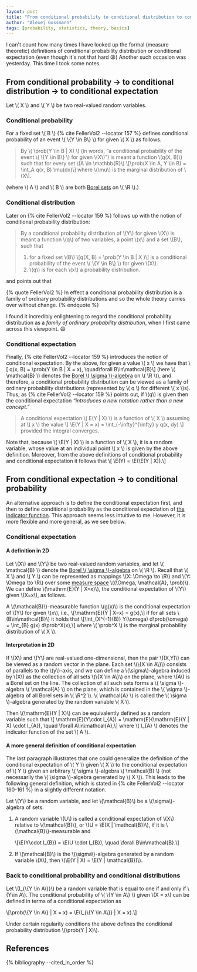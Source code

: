 ```yaml
---
layout: post
title: "From conditional probability to conditional distribution to conditional expectation, and back"
author: "Alexej Gossmann"
tags: [probability, statistics, theory, basics]
---
```


I can't count how many times I have looked up the formal (measure theoretic) definitions of conditional probability distribution or conditional expectation (even though it's not that hard :weary:) Another such occasion was yesterday. This time I took some notes.

## From conditional probability &rarr; to conditional distribution &rarr; to conditional expectation

Let \\( X \\) and \\( Y \\) be two real-valued random variables.

### Conditional probability

For a fixed set \\( B \\) {% cite FellerVol2 --locator 157 %} defines conditional probability of an event \\( \\{Y \in B\\} \\) for given \\( X \\) as follows.

> By \\( \prob(Y \in B \| X) \\) (in words, &ldquo;a conditional probability of the event \\( \\{Y \in B\\} \\) for given \\(X\\)&rdquo;) is meant a function \\(q(X, B)\\) such that for every set \\(A \in \mathbb{R}\\)
> \\[\prob(X \in A, Y \in B) = \int\_A q(x, B) \mu(dx)\\]
> where \\(\mu\\) is the marginal distribution of \\(X\\).

(where \\( A \\) and \\( B \\) are both [Borel sets](https://en.wikipedia.org/wiki/Borel_set) on \\( \R \\).)

### Conditional distribution

Later on {% cite FellerVol2 --locator 159 %} follows up with the notion of conditional probability distribution:

> By a conditional probability distribution of \\(Y\\) for given \\(X\\) is meant a function \\(q\\) of two variables, a point \\(x\\) and a set \\(B\\), such that
> 1. for a fixed set \\(B\\)
> \\[q(X, B) = \prob(Y \in B \| X )\\]
> is a conditional probability of the event \\( \\{Y \in B\\} \\) for given \\(X\\).
> 2. \\(q\\) is for each \\(x\\) a probability distribution.

and points out that

{% quote FellerVol2 %}
In effect a conditional probability distribution is a family of ordinary probability distributions and so the whole theory carries over without change.
{% endquote %}

I found it incredibly enlightening to regard the conditional probability distribution as a *family of ordinary probability distribution*, when I first came across this viewpoint. :smile:

### Conditional expectation

Finally, {% cite FellerVol2 --locator 159 %} introduces the notion of conditional expectation.
By the above, for given a value \\( x \\) we have that
\\[ q(x, B) = \prob(Y \in B \| X = x), \quad\forall B\in\mathcal{B}\\]
(here \\( \mathcal{B} \\) denotes the [Borel \\( \sigma \\)-algebra](https://en.wikipedia.org/wiki/Borel_set) on \\( \R \\)), and therefore, a conditional probability distribution can be viewed as a family of ordinary probability distributions (represented by \\( q \\) for different \\( x \\)s).
Thus, as {% cite FellerVol2 --locator 159 %} points out, if \\(q\\) is given then the conditional expectation *&ldquo;introduces a new notation rather than a new concept.&rdquo;*

> A conditional expectation \\( E(Y \| X) \\) is a function of \\( X \\) assuming at \\( x \\) the value
> \\[ \E(Y \| X = x) = \int\_{-\infty}^{\infty} y q(x, dy) \\]
> provided the integral converges.

Note that, because \\( \E(Y \| X) \\) is a function of \\( X \\), it is a random variable, whose value at an individual point \\( x \\) is given by the above definition.
Moreover, from the above definitions of conditional probability and conditional expectation it follows that
\\[ \E(Y) = \E(\E(Y \| X)).\\]

## From conditional expectation &rarr; to conditional probability

An alternative approach is to define the conditional expectation first, and then to define conditional probability as the conditional expectation of [the indicator function](https://en.wikipedia.org/wiki/Indicator_function).
This approach seems less intuitive to me. However, it is more flexible and more general, as we see below.

### Conditional expectation

#### A definition in 2D

Let \\(X\\) and \\(Y\\) be two real-valued random variables, and let \\( \mathcal{B} \\) denote the [Borel \\( \sigma \\)-algebra](https://en.wikipedia.org/wiki/Borel_set) on \\( \R \\).
Recall that \\( X \\) and \\( Y \\) can be represented as mappings \\(X: \Omega \to \R\\) and \\(Y: \Omega \to \R\\) over some [measure space](https://en.wikipedia.org/wiki/Measure_space) \\((\Omega, \mathcal{A}, \prob)\\).
We can define \\(\mathrm{E}(Y \| X=x)\\), the conditional expectation of \\(Y\\) given \\(X=x\\), as follows.

A \\(\mathcal{B}\\)-measurable function \\(g(x)\\) is the conditional expectation of \\(Y\\) for given \\(x\\), i.e.,
\\[\mathrm{E}(Y \| X=x) = g(x),\\]
if for all sets \\(B\in\mathcal{B}\\) it holds that
\\[\int\_{X^{-1}(B)} Y(\omega) d\prob(\omega) = \int\_{B} g(x) d\prob^X(x),\\]
where \\( \prob^X \\) is the marginal probability distribution of \\( X \\).

#### Interpretation in 2D

If \\(X\\) and \\(Y\\) are real-valued one-dimensional, then the pair \\((X,Y)\\) can be viewed as a random vector in the plane.
Each set \\(\\{X \in A\\}\\) consists of parallels to the \\(y\\)-axis, and we can define a \\(\sigma\\)-algebra induced by \\(X\\) as the collection of all sets \\(\\{X \in A\\}\\) on the plane, where \\(A\\) is a Borel set on the line.
The collection of all such sets forms a \\( \sigma \\)-algebra \\( \mathcal{A} \\) on the plane, which is contained in the \\( \sigma \\)-algebra of all Borel sets in \\( \R^2 \\).
\\( \mathcal{A} \\) is called the \\( \sigma \\)-algebra generated by the random variable \\( X \\).

Then \\(\mathrm{E}(Y \| X)\\) can be equivalently defined as a random variable such that
\\[ \mathrm{E}(Y\cdot I_{A}) = \mathrm{E}(\mathrm{E}(Y \| X) \cdot I_{A}), \quad \forall A\in\mathcal{A},\\]
where \\( I\_{A} \\) denotes the indicator function of the set \\( A \\).

#### A more general definition of conditional expectation

The last paragraph illustrates that one could generalize the definition of the conditional expectation of \\( Y \\) given \\( X \\) to the conditional expectation of \\( Y \\) given an arbitrary \\( \sigma \\)-algebra \\( \mathcal{B} \\) (not necessarily the \\( \sigma \\)-algebra generated by \\( X \\)).
This leads to the following general definition, which is stated in {% cite FellerVol2 --locator 160-161 %} in a slightly different notation.

Let \\(Y\\) be a random variable, and let \\(\mathcal{B}\\) be a \\(\sigma\\)-algebra of sets.

1. A random variable \\(U\\) is called a conditional expectation of \\(X\\) relative to \\(\mathcal{B}\\), or \\(U = \E(X \| \mathcal{B})\\), if it is \\(\mathcal{B}\\)-measurable and

    \\[\E(Y\cdot I_{B}) = \E(U \cdot I_{B}), \quad \forall B\in\mathcal{B}.\\]

2. If \\(\mathcal{B}\\) is the \\(\sigma\\)-algebra generated by a random variable \\(X\\), then \\(\E(Y \| X) = \E(Y \| \mathcal{B})\\).

### Back to conditional probability and conditional distributions

Let \\(I\_{\\{Y \in A\\}}\\) be a random variable that is equal to one if and only if \\(Y\in A\\). The conditional probability of \\( \\{Y \in A\\} \\) given \\(X = x\\) can be defined in terms of a conditional expectation as

\\[\prob(\\{Y \in A\\} \| X = x) = \E(I\_{\\{Y \in A\\}} \| X = x).\\]

Under certain regularity conditions the above defines the conditional probability distribution \\(\prob(Y \| X)\\).

## References

{% bibliography --cited_in_order %}
